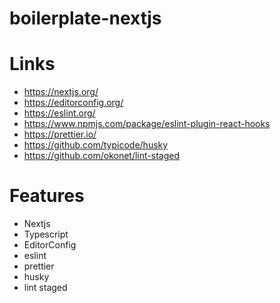 # boilerplate-nextjs

# Links
- https://nextjs.org/
- https://editorconfig.org/
- https://eslint.org/
- https://www.npmjs.com/package/eslint-plugin-react-hooks
- https://prettier.io/
- https://github.com/typicode/husky
- https://github.com/okonet/lint-staged

 
# Features
- Nextjs
- Typescript
- EditorConfig
- eslint
- prettier
- husky
- lint staged
